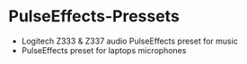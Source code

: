 # PulseEffects-Pressets

- Logitech Z333 & Z337 audio PulseEffects preset for music
- PulseEffects preset for laptops microphones
